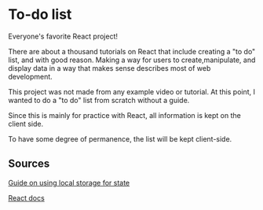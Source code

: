 # To-do list

Everyone's favorite React project!

There are about a thousand tutorials on React that include creating a "to do" list, and with good reason. Making a way for users to create,manipulate, and display data in a way that makes sense describes most of web development.

This project was not made from any example video or tutorial. At this point, I wanted to do a "to do" list from scratch without a guide.

Since this is mainly for practice with React, all information is kept on the client side.

To have some degree of permanence, the list will be kept client-side.





## Sources

[Guide on using local storage for state](https://felixgerschau.com/react-localstorage/)

[React docs](https://reactjs.org/)

